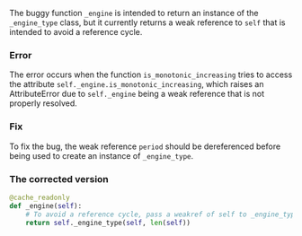 The buggy function `_engine` is intended to return an instance of the `_engine_type` class, but it currently returns a weak reference to `self` that is intended to avoid a reference cycle.

### Error
The error occurs when the function `is_monotonic_increasing` tries to access the attribute `self._engine.is_monotonic_increasing`, which raises an AttributeError due to `self._engine` being a weak reference that is not properly resolved.

### Fix
To fix the bug, the weak reference `period` should be dereferenced before being used to create an instance of `_engine_type`.

### The corrected version
```python
@cache_readonly
def _engine(self):
    # To avoid a reference cycle, pass a weakref of self to _engine_type.
    return self._engine_type(self, len(self))
```